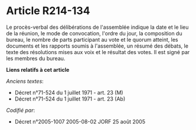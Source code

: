 # Article R214-134

Le procès-verbal des délibérations de l'assemblée indique la date et le lieu de la réunion, le mode de convocation, l'ordre
du jour, la composition du bureau, le nombre de parts participant au vote et le quorum atteint, les documents et les rapports
soumis à l'assemblée, un résumé des débats, le texte des résolutions mises aux voix et le résultat des votes. Il est signé
par les membres du bureau.

**Liens relatifs à cet article**

_Anciens textes_:

  - Décret n°71-524 du 1 juillet 1971 - art. 23 (M)
  - Décret n°71-524 du 1 juillet 1971 - art. 23 (Ab)

_Codifié par_:

  - Décret n°2005-1007 2005-08-02 JORF 25 août 2005
